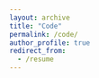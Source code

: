 ```yaml
---
layout: archive
title: "Code"
permalink: /code/
author_profile: true
redirect_from:
  - /resume
---
```


